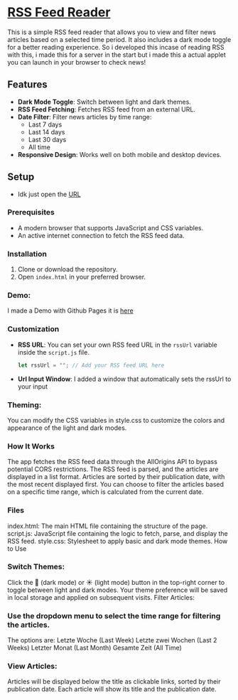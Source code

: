 # [RSS Feed Reader](https://zockerkatze.github.io/rssparser/)

This is a simple RSS feed reader that allows you to view and filter news articles based on a selected time period. It also includes a dark mode toggle for a better reading experience.
So i developed this incase of reading RSS with this, i made this for a server in the start but i made this a actual applet you can launch in your browser to check news!

## Features
- **Dark Mode Toggle**: Switch between light and dark themes.
- **RSS Feed Fetching**: Fetches RSS feed from an external URL.
- **Date Filter**: Filter news articles by time range:
  - Last 7 days
  - Last 14 days
  - Last 30 days
  - All time
- **Responsive Design**: Works well on both mobile and desktop devices.

## Setup
- Idk just open the [URL](https://zockerkatze.github.io/rssparser/)
### Prerequisites
- A modern browser that supports JavaScript and CSS variables.
- An active internet connection to fetch the RSS feed data.

### Installation
1. Clone or download the repository.
2. Open `index.html` in your preferred browser.

### Demo:
I made a Demo with Github Pages it is [here](https://zockerkatze.github.io/rssparser/)

### Customization
- **RSS URL**: You can set your own RSS feed URL in the `rssUrl` variable inside the `script.js` file.
  
  ```javascript
  let rssUrl = ""; // Add your RSS feed URL here

- **Url Input Window**: I added a window that automatically sets the rssUrl to your input

### Theming: 
You can modify the CSS variables in style.css to customize the colors and appearance of the light and dark modes.
### How It Works
The app fetches the RSS feed data through the AllOrigins API to bypass potential CORS restrictions.
The RSS feed is parsed, and the articles are displayed in a list format. Articles are sorted by their publication date, with the most recent displayed first.
You can choose to filter the articles based on a specific time range, which is calculated from the current date.
### Files
index.html: The main HTML file containing the structure of the page.
script.js: JavaScript file containing the logic to fetch, parse, and display the RSS feed.
style.css: Stylesheet to apply basic and dark mode themes.
How to Use
### Switch Themes:

Click the 🌙 (dark mode) or ☀️ (light mode) button in the top-right corner to toggle between light and dark modes.
Your theme preference will be saved in local storage and applied on subsequent visits.
Filter Articles:

### Use the dropdown menu to select the time range for filtering the articles.

The options are:
Letzte Woche (Last Week)
Letzte zwei Wochen (Last 2 Weeks)
Letzter Monat (Last Month)
Gesamte Zeit (All Time)

### View Articles:

Articles will be displayed below the title as clickable links, sorted by their publication date.
Each article will show its title and the publication date.
